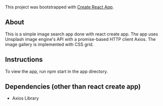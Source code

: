 This project was bootstrapped with [Create React App](https://github.com/facebook/create-react-app).

## About
This is a simple image search app done with react create app. The app uses Unsplash image engine's API with a promise-based HTTP client Axios. The image gallery is implemented with CSS grid. 

## Instructions
To view the app, run npm start in the app directory. 

## Dependencies (other than react create app)
* Axios Library


